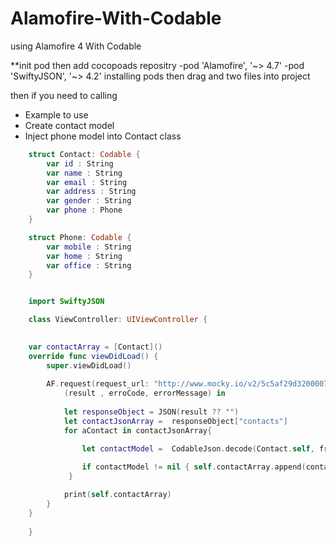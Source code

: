 # Alamofire-With-Codable
using Alamofire 4 With Codable


**init pod 
then add cocopoads repositry 
-pod 'Alamofire', '~> 4.7'
-pod 'SwiftyJSON', '~> 4.2'
installing pods
then drag and two files into project 

then if you need to calling 


- Example to use 
- Create contact model 
- Inject phone model into Contact class  
```swift
    struct Contact: Codable {
        var id : String
        var name : String
        var email : String
        var address : String
        var gender : String
        var phone : Phone
    }

    struct Phone: Codable {
        var mobile : String
        var home : String
        var office : String
    }


    import SwiftyJSON

    class ViewController: UIViewController {

    
    var contactArray = [Contact]()
    override func viewDidLoad() {
        super.viewDidLoad()
     
        AF.request(request_url: "http://www.mocky.io/v2/5c5af29d3200007b274ec88a") {
            (result , erroCode, errorMessage) in
            
            let responseObject = JSON(result ?? "")
            let contactJsonArray =  responseObject["contacts"]
            for aContact in contactJsonArray{

                let contactModel =  CodableJson.decode(Contact.self, from:aContact.1)
              
                if contactModel != nil { self.contactArray.append(contactModel as! Contact) }
             }

            print(self.contactArray)
        }
    }
    
    }
```
